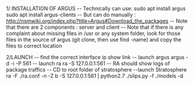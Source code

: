 1/ INSTALLATION OF ARGUS
--  Technically can use:
sudo apt install argus
sudo apt install argus-clients
-- But can do manually :
http://nsmwiki.org/index.php?title=Argus#Download_the_packages
-- Note that there are 2 components : server and client
-- Note that if there is any complaint about missing files in /usr or any system folder, look for those files in the source of argus (git clone, then use find -name) and copy the files to correct location

2/LAUNCH
-- find the correct interface
ip show link
-- launch argus
argus -d -i <correct interface name> -P 561
-- launch ra
ra -S 127.0.0.1:561
-- RA should show logs of package traffics
-- CD to root folder of stratosphere
--launch Stratosphere
ra -F ./ra.conf -n -Z b -S 127.0.0.1:561 | python2.7 ./slips.py -f ./models -d